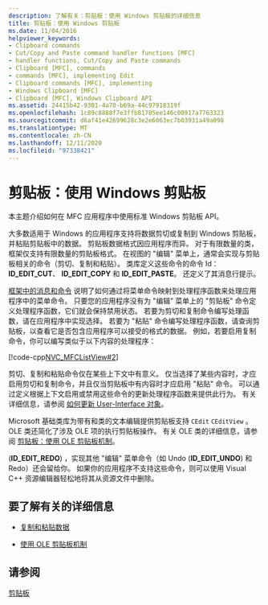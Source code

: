 ```yaml
---
description: 了解有关：剪贴板：使用 Windows 剪贴板的详细信息
title: 剪贴板：使用 Windows 剪贴板
ms.date: 11/04/2016
helpviewer_keywords:
- Clipboard commands
- Cut/Copy and Paste command handler functions [MFC]
- handler functions, Cut/Copy and Paste commands
- Clipboard [MFC], commands
- commands [MFC], implementing Edit
- Clipboard commands [MFC], implementing
- Windows Clipboard [MFC]
- Clipboard [MFC], Windows Clipboard API
ms.assetid: 24415b42-9301-4a70-b69a-44c97918319f
ms.openlocfilehash: 1c89c8888f7e3ffb81705ee146c00917a7763323
ms.sourcegitcommit: d6af41e42699628c3e2e6063ec7b03931a49a098
ms.translationtype: MT
ms.contentlocale: zh-CN
ms.lasthandoff: 12/11/2020
ms.locfileid: "97338421"
---
```

# <a name="clipboard-using-the-windows-clipboard"></a>剪贴板：使用 Windows 剪贴板

本主题介绍如何在 MFC 应用程序中使用标准 Windows 剪贴板 API。

大多数适用于 Windows 的应用程序支持将数据剪切或复制到 Windows 剪贴板，并粘贴剪贴板中的数据。 剪贴板数据格式因应用程序而异。 对于有限数量的类，框架仅支持有限数量的剪贴板格式。 在视图的 "编辑" 菜单上，通常会实现与剪贴板相关的命令（剪切、复制和粘贴）。 类库定义这些命令的命令 Id： **ID_EDIT_CUT**、 **ID_EDIT_COPY** 和 **ID_EDIT_PASTE**。 还定义了其消息行提示。

[框架中的消息和命令](messages-and-commands-in-the-framework.md) 说明了如何通过将菜单命令映射到处理程序函数来处理应用程序中的菜单命令。 只要您的应用程序没有为 "编辑" 菜单上的 "剪贴板" 命令定义处理程序函数，它们就会保持禁用状态。 若要为剪切和复制命令编写处理函数，请在应用程序中实现选择。 若要为 "粘贴" 命令编写处理程序函数，请查询剪贴板，以查看它是否包含应用程序可以接受的格式的数据。 例如，若要启用复制命令，你可以编写类似于以下内容的处理程序：

[!code-cpp[NVC_MFCListView#2](../atl/reference/codesnippet/cpp/clipboard-using-the-windows-clipboard_1.cpp)]

剪切、复制和粘贴命令仅在某些上下文中有意义。 仅当选择了某些内容时，才应启用剪切和复制命令，并且仅当剪贴板中有内容时才应启用 "粘贴" 命令。 可以通过定义根据上下文启用或禁用这些命令的更新处理程序函数来提供此行为。 有关详细信息，请参阅 [如何更新 User-Interface 对象](how-to-update-user-interface-objects.md)。

Microsoft 基础类库为带有和类的文本编辑提供剪贴板支持 `CEdit` `CEditView` 。 OLE 类还简化了涉及 OLE 项的执行剪贴板操作。 有关 OLE 类的详细信息，请参阅 [剪贴板：使用 OLE 剪贴板机制](clipboard-using-the-ole-clipboard-mechanism.md)。

 (**ID_EDIT_REDO**) ，实现其他 "编辑" 菜单命令（如 Undo (**ID_EDIT_UNDO**) 和 Redo）还会留给你。 如果你的应用程序不支持这些命令，则可以使用 Visual C++ 资源编辑器轻松地将其从资源文件中删除。

## <a name="what-do-you-want-to-know-more-about"></a>要了解有关的详细信息

- [复制和粘贴数据](clipboard-copying-and-pasting-data.md)

- [使用 OLE 剪贴板机制](clipboard-using-the-ole-clipboard-mechanism.md)

## <a name="see-also"></a>请参阅

[剪贴板](clipboard.md)

